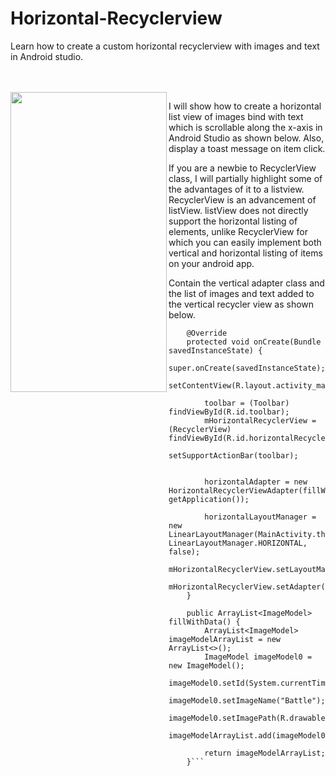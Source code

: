# Horizontal-Recyclerview
Learn how to create a custom horizontal recyclerview with images and text in Android studio.

<br></br>
<a href="url"><img src="https://github.com/sambhaji213/Horizontal-Recyclerview/blob/master/screenshot/device.png" align="left" height="480" width="250"></a>

I will show how to create a horizontal list view of images bind with text which is scrollable along the x-axis in Android Studio as shown below. Also, display a toast message on item click.  

If you are a newbie to RecyclerView class, I will partially highlight some of the advantages of it to a listview. RecyclerView is an advancement of listView. listView does not directly support the horizontal listing of elements, unlike RecyclerView for which you can easily implement both vertical and horizontal listing of items on your android app.

Contain the vertical adapter class and the list of images and text added to the vertical recycler view as shown below.

```
    @Override
    protected void onCreate(Bundle savedInstanceState) {
        super.onCreate(savedInstanceState);
        setContentView(R.layout.activity_main);

        toolbar = (Toolbar) findViewById(R.id.toolbar);
        mHorizontalRecyclerView = (RecyclerView) findViewById(R.id.horizontalRecyclerView);
        setSupportActionBar(toolbar);


        horizontalAdapter = new HorizontalRecyclerViewAdapter(fillWithData(), getApplication());

        horizontalLayoutManager = new LinearLayoutManager(MainActivity.this, LinearLayoutManager.HORIZONTAL, false);
        mHorizontalRecyclerView.setLayoutManager(horizontalLayoutManager);
        mHorizontalRecyclerView.setAdapter(horizontalAdapter);
    }

    public ArrayList<ImageModel> fillWithData() {
        ArrayList<ImageModel> imageModelArrayList = new ArrayList<>();
        ImageModel imageModel0 = new ImageModel();
        imageModel0.setId(System.currentTimeMillis());
        imageModel0.setImageName("Battle");
        imageModel0.setImagePath(R.drawable.battle);
        imageModelArrayList.add(imageModel0);

        return imageModelArrayList;
    }```
